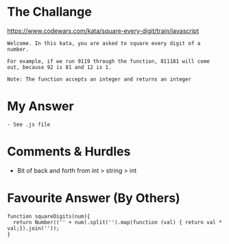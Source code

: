 # The Challange

https://www.codewars.com/kata/square-every-digit/train/javascript

```
Welcome. In this kata, you are asked to square every digit of a number.

For example, if we run 9119 through the function, 811181 will come out, because 92 is 81 and 12 is 1.

Note: The function accepts an integer and returns an integer
```

# My Answer

```
- See .js file
```

# Comments & Hurdles

- Bit of back and forth from int > string > int

# Favourite Answer (By Others)

```
function squareDigits(num){
  return Number(('' + num).split('').map(function (val) { return val * val;}).join(''));
}
```

